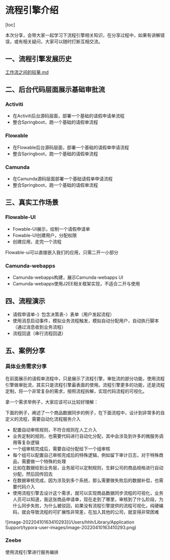 # 流程引擎介绍

[toc]

本次分享，会带大家一起学习下流程引擎相关知识，在分享过程中，如果有讲解错误，或有相关疑问，大家可以随时打断互相交流。

## 一、流程引擎发展历史

[工作流之间的较量.md](/Users/hhh/workspace/gitbook/docs/flow/工作流之间的较量.md)

## 二、后台代码层面展示基础审批流

### Activiti

- 在Activiti后台源码层面，部署一个基础的请假申请单流程
- 整合Springboot，跑一个基础的请假单流程

### Flowable

- 在Flowable后台源码层面，部署一个基础的请假单申请流程
- 整合Springboot，跑一个基础的请假单流程

### Camunda

- 在Camunda源码层面部署一个基础请假单申请流程
- 整合Springboot，跑一个基础的请假单流程

## 三、真实工作场景

### Flowable-UI

- Fowable-UI展示，绘制一个请假申请单
- Fowable-UI创建用户，分配权限
- 创建应用，走完一个流程

Flowable-ui可以直接嵌入我们的应用，只需二开一小部分

### Camunda-webapps

- Camunda-webapps构建，展示Camunda-webapps UI
- Camunda-webapps使用J2EE相关框架实现，不适合二开与使用

## 四、流程演示

- 请假申请单-》包含决策表-〉表单（用户发起流程）
- 使用消息启动事件，模拟业务流程触发，模拟自动分配用户，自动执行脚本（通过消息收到业务流程）
- 流程回退（串行流程回退）

## 五、案例分享

### 具体业务需求分享

在前面展示的请假单流程中，只是展示了流程引擎，审批流的部分功能，使用流程引擎做审批流，其实只是流程引擎最表面的使用。流程引擎更多的功能，还是流程定制，将一个非常复杂的需求，按照流程拆解，实现代码流程的可视化。

拿一个需求举例子，大家应该可以比较好理解：

下面的例子，阐述了一个商品数据同步的例子，在下面流程中，设计到非常多的自定义的流程，需要自动化流程服务介入

- 配置自动审核规则，不符合规则在人工介入
- 业务定制的规则，也需要代码进行自动化分配，其中会涉及到许多的微服务调用等复杂逻辑
- 一个组审核完成后，需要自动分配给下一个组审核
- 每个组可以配置自己审核完成后的特殊逻辑，例如留下审计日志，对于特殊商品，需要做一个特殊的处理
- 比如在数据给到业务层，业务层可以定制规则，生鲜公司的商品规格进行自动分配，然后回传回去
- 在数据审核完成，因为涉及到多个系统，那么需要做失败后的数据补偿，也需要代码介入
- 使用流程引擎去设计这个需求，就可以实现商品数据同步流程的可视化，业务人员可以知道，我这张商品申请单，现在走到了哪里，审核到了什么阶段，为什么同步失败，为什么被驳回，如果没有流程引擎提供的流程可视化，纯硬编码，就会导致流程的可扩展性非常差，在加入其他的公司，就变得非常困难

![image-20220410163410293](/Users/hhh/Library/Application Support/typora-user-images/image-20220410163410293.png)

### Zeebe

使用流程引擎进行服务编排



